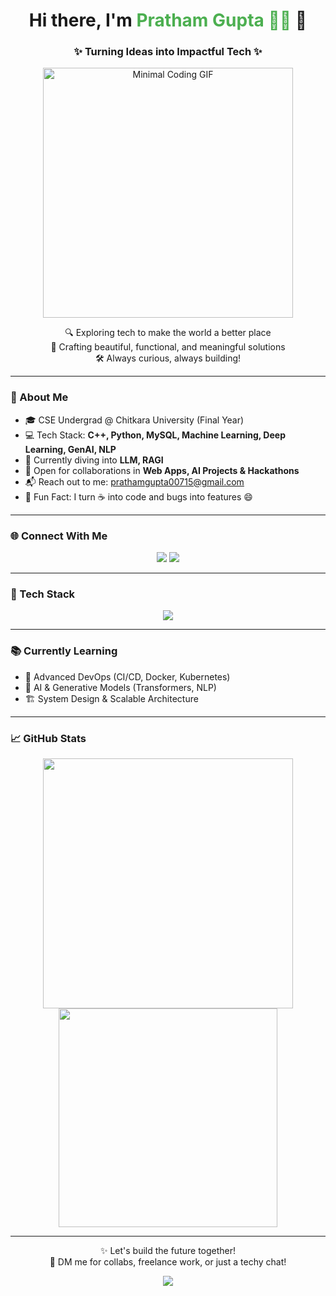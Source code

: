 <h1 align="center">Hi there, I'm <span style="color:#4CAF50">Pratham Gupta 👨‍💻</span> 👋</h1>
<h3 align="center">✨ Turning Ideas into Impactful Tech ✨</h3>

<p align="center">
<img src="https://media.giphy.com/media/qgQUggAC3Pfv687qPC/giphy.gif" width="400" alt="Minimal Coding GIF" />
</p>

<p align="center">
  🔍 Exploring tech to make the world a better place  
  <br>🌟 Crafting beautiful, functional, and meaningful solutions  
  <br>🛠 Always curious, always building!
</p>

---

### 🚀 About Me

- 🎓 CSE Undergrad @ Chitkara University (Final Year)  
- 💻 Tech Stack: **C++, Python, MySQL, Machine Learning, Deep Learning, GenAI, NLP**  
- 🌱 Currently diving into **LLM, RAGI**  
- 🤝 Open for collaborations in **Web Apps, AI Projects & Hackathons**  
- 📬 Reach out to me: [prathamgupta00715@gmail.com](mailto:prathamgupta00715@gmail.com)  
- 🎯 Fun Fact: I turn ☕ into code and bugs into features 😄

---

### 🌐 Connect With Me

<p align="center">
  <a href="https://www.linkedin.com/in/pratham-gupta-07b771326/" target="_blank"><img src="https://img.shields.io/badge/LinkedIn-0A66C2?style=for-the-badge&logo=linkedin&logoColor=white" /></a>
  <a href="https://www.kaggle.com/pratham233545" target="_blank"><img src="https://img.shields.io/badge/Kaggle-20BEFF?style=for-the-badge&logo=kaggle&logoColor=white" /></a>
</p>

---

### 🧰 Tech Stack

<p align="center">
  <img src="https://skillicons.dev/icons?i=html,css,js,react,c,cpp,mysql,python,bootstrap,git,flask,tensorflow,pytorch" />
</p>

---

### 📚 Currently Learning

- 🚀 Advanced DevOps (CI/CD, Docker, Kubernetes)
- 🤖 AI & Generative Models (Transformers, NLP)
- 🏗️ System Design & Scalable Architecture

---

### 📈 GitHub Stats

<p align="center">
  <img src="https://github-readme-stats.vercel.app/api?username=pratham-gupta-235&show_icons=true&theme=radical" width="400" />
  <img src="https://github-readme-stats.vercel.app/api/top-langs/?username=pratham-gupta-235&layout=compact&theme=radical" width="350" />
</p>

---

<p align="center">
  ✨ Let's build the future together!<br>
  💬 DM me for collabs, freelance work, or just a techy chat!
</p>

<p align="center">
  <img src="https://readme-typing-svg.herokuapp.com?font=Fira+Code&duration=3000&pause=500&color=4CAF50&center=true&vCenter=true&width=435&lines=Keep+learning.;Keep+building.;Keep+growing!" />
</p>

